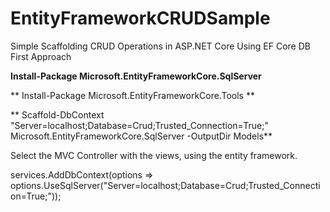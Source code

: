 # EntityFrameworkCRUDSample
Simple Scaffolding CRUD Operations in ASP.NET Core Using EF Core DB First Approach

**Install-Package Microsoft.EntityFrameworkCore.SqlServer** 

** Install-Package Microsoft.EntityFrameworkCore.Tools **

** Scaffold-DbContext "Server=localhost;Database=Crud;Trusted_Connection=True;" Microsoft.EntityFrameworkCore.SqlServer -OutputDir Models**


Select the MVC Controller with the views, using the entity framework.

services.AddDbContext<TestDBContext>(options => options.UseSqlServer("Server=localhost;Database=Crud;Trusted_Connection=True;"));  
